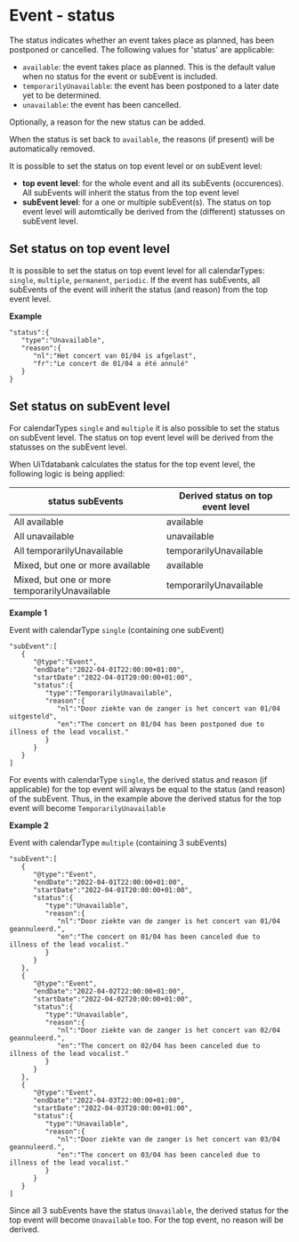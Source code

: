 ---
---

# Event - status

The status indicates whether an event takes place as planned, has been postponed or cancelled. The following values for 'status' are applicable:
* `available`: the event takes place as planned. This is the default value when no status for the event or subEvent is included.
* `temporarilyUnavailable`: the event has been postponed to a later date yet to be determined.
* `unavailable`: the event has been cancelled.

Optionally, a reason for the new status can be added. 

When the status is set back to `available`, the reasons (if present) will be automatically removed.

It is possible to set the status on top event level or on subEvent level:
* **top event level**: for the whole event and all its subEvents (occurences). All subEvents will inherit the status from the top event level
* **subEvent level**: for a one or multiple subEvent(s). The status on top event level will automtically be derived from the (different) statusses on subEvent level.

## Set status on top event level

It is possible to set the status on top event level for all calendarTypes: `single`, `multiple`, `permanent`, `periodic`. If the event has subEvents, all subEvents of the event will inherit the status (and reason) from the top event level.

**Example**

```
"status":{
   "type":"Unavailable",
   "reason":{
      "nl":"Het concert van 01/04 is afgelast",
      "fr":"Le concert de 01/04 a été annulé"
   }
}
```

## Set status on subEvent level

For calendarTypes `single` and `multiple` it is also possible to set the status on subEvent level.
The status on top event level will be derived from the statusses on the subEvent level.

When UiTdatabank calculates the status for the top event level, the following logic is being applied:

| status subEvents | Derived status on top event level |
| ------------- | ---------------- | 
| All available | available | 
| All unavailable | unavailable | 
| All temporarilyUnavailable | temporarilyUnavailable | 
| Mixed, but one or more available | available | 
| Mixed, but one or more temporarilyUnavailable | temporarilyUnavailable | 

**Example 1**

Event with calendarType `single` (containing one subEvent)

```
"subEvent":[
   {
      "@type":"Event",
      "endDate":"2022-04-01T22:00:00+01:00",
      "startDate":"2022-04-01T20:00:00+01:00",
      "status":{
         "type":"TemporarilyUnavailable",
         "reason":{
            "nl":"Door ziekte van de zanger is het concert van 01/04 uitgesteld",
            "en":"The concert on 01/04 has been postponed due to illness of the lead vocalist."
         }
      }
   }
]
```
For events with calendarType `single`, the derived status and reason (if applicable) for the top event will always be equal to the status (and reason) of the subEvent. Thus, in the example above the derived status for the top event will become `TemporarilyUnavailable`

**Example 2**

Event with calendarType `multiple` (containing 3 subEvents)

```
"subEvent":[
   {
      "@type":"Event",
      "endDate":"2022-04-01T22:00:00+01:00",
      "startDate":"2022-04-01T20:00:00+01:00",
      "status":{
         "type":"Unavailable",
         "reason":{
            "nl":"Door ziekte van de zanger is het concert van 01/04 geannuleerd.",
            "en":"The concert on 01/04 has been canceled due to illness of the lead vocalist."
         }
      }
   },
   {
      "@type":"Event",
      "endDate":"2022-04-02T22:00:00+01:00",
      "startDate":"2022-04-02T20:00:00+01:00",
      "status":{
         "type":"Unavailable",
         "reason":{
            "nl":"Door ziekte van de zanger is het concert van 02/04 geannuleerd.",
            "en":"The concert on 02/04 has been canceled due to illness of the lead vocalist."
         }
      }
   },
   {
      "@type":"Event",
      "endDate":"2022-04-03T22:00:00+01:00",
      "startDate":"2022-04-03T20:00:00+01:00",
      "status":{
         "type":"Unavailable",
         "reason":{
            "nl":"Door ziekte van de zanger is het concert van 03/04 geannuleerd.",
            "en":"The concert on 03/04 has been canceled due to illness of the lead vocalist."
         }
      }
   }
]
```
Since all 3 subEvents have the status `Unavailable`, the derived status for the top event will become `Unavailable` too. For the top event, no reason will be derived.
